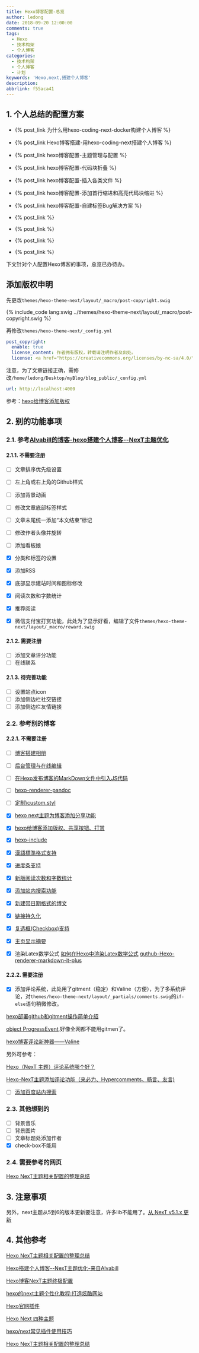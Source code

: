 ```yaml
---
title: Hexo博客配置-总览
author: ledong
date: 2018-09-20 12:00:00
comments: true
tags:
  - Hexo
  - 技术构架
  - 个人博客
categories:
  - 技术构架
  - 个人博客
  - 计划
keywords: 'Hexo,next,搭建个人博客'
description:
abbrlink: f55aca41
---
```


## 1. 个人总结的配置方案

- {% post_link 为什么用hexo-coding-next-docker构建个人博客 %}

- {% post_link Hexo博客搭建-用hexo-coding-next搭建个人博客 %}

- {% post_link hexo博客配置-主题管理与配置 %}

- {% post_link hexo博客配置-代码块折叠 %}

- {% post_link hexo博客配置-插入各类文件 %}

- {% post_link hexo博客配置-添加首行缩进和高亮代码块缩进 %}

- {% post_link hexo博客配置-自建标签Bug解决方案 %}

- {% post_link  %}

- {% post_link  %}

- {% post_link  %}

- {% post_link  %}

下文针对个人配置Hexo博客的事项，总览已办待办。

<!-- more -->

## 添加版权申明

先更改`themes/hexo-theme-next/layout/_macro/post-copyright.swig`

{% include_code lang:swig ../themes/hexo-theme-next/layout/_macro/post-copyright.swig %}

再修改`themes/hexo-theme-next/_config.yml`

```yml
post_copyright:
  enable: true
  license_content: 作者拥有版权，转载请注明作者及出处。
  license: <a href="https://creativecommons.org/licenses/by-nc-sa/4.0/" rel="external nofollow" target="_blank">CC BY-NC-SA 4.0</a>
```

注意，为了文章链接正确，需修改`/home/ledong/Desktop/myBlog/blog_public/_config.yml`

```yml
url: http://localhost:4000
```

参考：[hexo给博客添加版权](https://blog.csdn.net/u010820857/article/details/82323096)

## 2. 别的功能事项

### 2.1. 参考[Alvabill的博客-hexo搭建个人博客--NexT主题优化](https://www.jianshu.com/p/1f8107a8778c)

#### 2.1.1. 不需要注册

- [ ] 文章排序优先级设置
- [ ] 左上角或右上角的Github样式
- [ ] 添加背景动画
- [ ] 修改文章底部标签样式
- [ ] 文章末尾统一添加“本文结束”标记
- [ ] 修改作者头像并旋转
- [ ] 添加看板娘

- [x] 分类和标签的设置
- [x] 添加RSS
- [x] 底部显示建站时间和图标修改
- [x] 阅读次数和字数统计
- [x] 推荐阅读
- [x] 微信支付宝打赏功能，此处为了显示好看，编辑了文件`themes/hexo-theme-next/layout/_macro/reward.swig`

#### 2.1.2. 需要注册

- [ ] 添加文章评分功能
- [ ] 在线联系

#### 2.1.3. 待完善功能

- [ ] 设置站点icon
- [ ] 添加侧边栏社交链接
- [ ] 添加侧边栏友情链接

### 2.2. 参考别的博客

#### 2.2.1. 不需要注册

- [ ] [博客搭建相册](https://blog.csdn.net/weixin_42556146/article/details/80825258)
- [ ] [后台管理与在线编辑](https://segmentfault.com/a/1190000010434546)
- [ ] [在Hexo发布博客的MarkDown文件中引入JS代码](https://blog.csdn.net/babylove_BaLe/article/details/76824372?locationNum=8&fps=1)
- [ ] [hexo-renderer-pandoc](https://github.com/wzpan/hexo-renderer-pandoc)
- [ ] [定制\custom.styl](https://www.cnblogs.com/e1sewhere/p/9357689.html)
- [x] [hexo next主题为博客添加分享功能](https://blog.csdn.net/lanuage/article/details/78991798)
- [x] [hexo给博客添加版权、共享按钮、打赏](http://www.hiekay.com/2018/09/07/%E7%BB%99%E5%8D%9A%E5%AE%A2%E6%B7%BB%E5%8A%A0%E7%89%88%E6%9D%83%E3%80%81%E5%85%B1%E4%BA%AB%E6%8C%89%E9%92%AE%E3%80%81%E6%89%93%E8%B5%8F/)
- [x] [hexo-include](https://github.com/pirtleshell/hexo-include)
- [x] [漢語標準格式支持](https://github.com/theme-next/theme-next-han)
- [x] [进度条支持](https://github.com/theme-next/theme-next-pace)
- [x] [新版阅读次数和字数统计](https://github.com/theme-next/hexo-symbols-count-time)
- [x] [添加站内搜索功能](https://blog.csdn.net/panchao888888/article/details/80666352#jump6)
- [x] [新建带日期格式的博文](https://blog.csdn.net/panchao888888/article/details/80666352#jump4)
- [x] [链接持久化](https://blog.csdn.net/panchao888888/article/details/80666352#jump4)
- [x] [复选框(Checkbox)支持](https://chriszheng.science/2015/11/08/Checkbox-for-markdown-mode/)
- [x] [主页显示摘要](https://ohmyarch.github.io/2014/12/24/Hexo%E4%B8%BB%E9%A1%B5%E6%98%BE%E7%A4%BA%E6%91%98%E8%A6%81/)

- [x] 渲染Latex数学公式
  [如何在Hexo中渲染Latex数学公式](https://blog.csdn.net/u014792304/article/details/78687859)
  [guthub-Hexo-renderer-markdown-it-plus](https://github.com/CHENXCHEN/Hexo-renderer-markdown-it-plus)

#### 2.2.2. 需要注册

- [x] 添加评论系统，此处用了gitment（稳定）和Valine（方便），为了多系统评论，对`themes/hexo-theme-next/layout/_partials/comments.swig`的`if-else`语句稍微修改。

[hexo部署github和gitment操作简单介绍](http://www.cnblogs.com/xcg-yg/p/8394022.html)

[object ProgressEvent](https://github.com/imsun/gitment/issues/170),好像全网都不能用gitmen了。

[hexo博客评论新神器——Valine](https://blog.csdn.net/esa_dsq/article/details/78626509)

另外可参考：

[Hexo（NexT 主题）评论系统哪个好？](https://www.zhihu.com/question/267598518)

[Hexo-NexT主题添加评论功能（来必力、Hypercomments、畅言、友言)](https://blog.csdn.net/qq_32454537/article/details/79482879)

- [ ] [添加百度站内搜索](http://gengbiao.me/Hexo/Hexo%E6%B7%BB%E5%8A%A0%E7%99%BE%E5%BA%A6%E7%AB%99%E5%86%85%E6%90%9C%E7%B4%A2/)

### 2.3. 其他想到的

- [ ] 背景音乐
- [ ] 背景图片
- [ ] 文章标题处添加作者
- [x] check-box不能用

### 2.4. 需要参考的网页

[Hexo NexT主题相关配置的整理总结](https://blog.csdn.net/tianlong1929/article/details/80503933)

## 3. 注意事项

另外，next主题从5到6的版本更新要注意，许多lib不能用了。[从 NexT v5.1.x 更新](https://github.com/theme-next/hexo-theme-next/blob/master/docs/zh-CN/UPDATE-FROM-5.1.X.md)

## 4. 其他参考

[Hexo NexT主题相关配置的整理总结](https://blog.csdn.net/tianlong1929/article/details/80503933)

[Hexo搭建个人博客--NexT主题优化-来自Alvabill](https://www.jianshu.com/p/1f8107a8778c)

[Hexo博客NexT主题终极配置](https://blog.csdn.net/panchao888888/article/details/80666352)

[hexo的next主题个性化教程:打造炫酷网站](https://www.jianshu.com/p/f054333ac9e6)

[Hexo官网插件](https://Hexo.io/plugins/)

[Hexo Next 四种主题](https://blog.csdn.net/acm_th/article/details/79974513)

[hexo/next常见插件使用技巧](http://www.ixirong.com/2016/08/17/hexo-next-plugin-test/)

[Hexo NexT主题相关配置的整理总结](https://blog.csdn.net/tianlong1929/article/details/80503933)